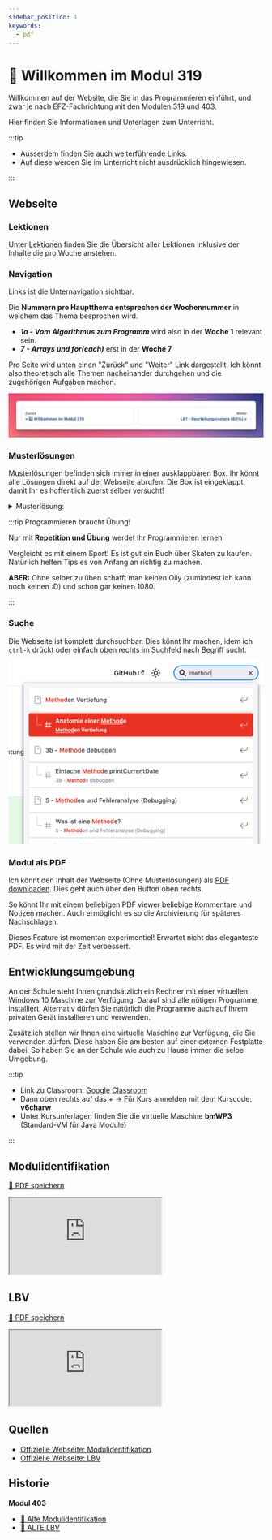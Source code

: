 ```yaml
---
sidebar_position: 1
keywords:
  - pdf
---
```


# 💁 Willkommen im Modul 319

Willkommen auf der Website, die Sie in das Programmieren einführt, und zwar je
nach EFZ-Fachrichtung mit den Modulen 319 und 403.

Hier finden Sie Informationen und Unterlagen zum Unterricht.

:::tip

- Ausserdem finden Sie auch weiterführende Links.
- Auf diese werden Sie im Unterricht nicht ausdrücklich hingewiesen.

:::

## Webseite

### Lektionen

Unter [Lektionen](./lektionen/index.md) finden Sie die Übersicht aller Lektionen
inklusive der Inhalte die pro Woche anstehen.

### Navigation

Links ist die Unternavigation sichtbar.

Die **Nummern pro Hauptthema entsprechen der Wochennummer** in welchem das Thema
besprochen wird.

- _**1a - Vom Algorithmus zum Programm**_ wird also in der **Woche 1** relevant
  sein.
- _**7 - Arrays und for(each)**_ erst in der **Woche 7**

Pro Seite wird unten einen "Zurück" und "Weiter" Link dargestellt. Ich könnt
also theoretisch alle Themen nacheinander durchgehen und die zugehörigen
Aufgaben machen.

![weiter](./images/weiter.png)

### Musterlösungen

Musterlösungen befinden sich immer in einer ausklappbaren Box. Ihr könnt alle
Lösungen direkt auf der Webseite abrufen. Die Box ist eingeklappt, damit Ihr es
hoffentlich zuerst selber versucht!

<details><summary>Musterlösung:</summary>

Ich bin eine Musterlösung. Bitte zuerst selbst versuchen :smiley:

</details>

:::tip Programmieren braucht Übung!

Nur mit **Repetition und Übung** werdet Ihr Programmieren lernen.

Vergleicht es mit einem Sport! Es ist gut ein Buch über Skaten zu kaufen.
Natürlich helfen Tips es von Anfang an richtig zu machen.

**ABER:** Ohne selber zu üben schafft man keinen Olly (zumindest ich kann noch
keinen :D) und schon gar keinen 1080.

:::

### Suche

Die Webseite ist komplett durchsuchbar. Dies könnt Ihr machen, idem ich `ctrl-k`
drückt oder einfach oben rechts im Suchfeld nach Begriff sucht.

![suchen](./images/suchen.png)

### Modul als PDF

Ich könnt den Inhalt der Webseite (Ohne Musterlösungen) als
[PDF downloaden](https://codingluke.github.io/bbzbl-modul-319/assets/pdf/bbzbl-modul-319.pdf).
Dies geht auch über den Button oben rechts.

So könnt Ihr mit einem beliebigen PDF viewer beliebige Kommentare und Notizen
machen. Auch ermöglicht es so die Archivierung für späteres Nachschlagen.

Dieses Feature ist momentan experimentiel! Erwartet nicht das eleganteste PDF.
Es wird mit der Zeit verbessert.

## Entwicklungsumgebung

An der Schule steht Ihnen grundsätzlich ein Rechner mit einer virtuellen Windows
10 Maschine zur Verfügung. Darauf sind alle nötigen Programme installiert.
Alternativ dürfen Sie natürlich die Programme auch auf Ihrem privaten Gerät
installieren und verwenden.

Zusätzlich stellen wir Ihnen eine virtuelle Maschine zur Verfügung, die Sie
verwenden dürfen. Diese haben Sie am besten auf einer externen Festplatte dabei.
So haben Sie an der Schule wie auch zu Hause immer die selbe Umgebung.

:::tip

- Link zu Classroom: [Google Classroom](https://classroom.google.com/)
- Dann oben rechts auf das + -> Für Kurs anmelden mit dem Kurscode: **v6charw**
- Unter Kursunterlagen finden Sie die virtuelle Maschine **bmWP3** (Standard-VM
  für Java Module)

:::

## Modulidentifikation

[:floppy_disk: PDF speichern](https://modulbaukasten.ch/Module/319_1_Applikationen%20entwerfen%20und%20implementieren.pdf)

<iframe src="https://modulbaukasten.ch/Module/319_1_Applikationen%20entwerfen%20und%20implementieren.pdf"></iframe>

## LBV

[:floppy_disk: PDF speichern](https://www.modulbaukasten.ch/Module/319_1_Applikationen%20entwerfen%20und%20implementieren.pdf)

<iframe src="https://www.modulbaukasten.ch/Module/319_1_Applikationen%20entwerfen%20und%20implementieren.pdf"></iframe>

## Quellen

- [Offizielle Webseite: Modulidentifikation](https://www.modulbaukasten.ch/module/319)
- [Offizielle Webseite: LBV](https://www.modulbaukasten.ch/module/319/2/de-DE?lbv=0)

## Historie

**Modul 403**

- [:paperclip: Alte Modulidentifikation](https://www.modulbaukasten.ch/module/403/1/de-DE)
- [:paperclip: ALTE LBV](https://www.modulbaukasten.ch/module/403/2/de-DE?lbv=0)
